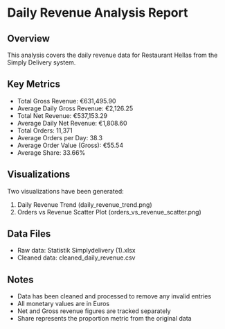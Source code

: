 # Daily Revenue Analysis Report

## Overview
This analysis covers the daily revenue data for Restaurant Hellas from the Simply Delivery system.

## Key Metrics
- Total Gross Revenue: €631,495.90
- Average Daily Gross Revenue: €2,126.25
- Total Net Revenue: €537,153.29
- Average Daily Net Revenue: €1,808.60
- Total Orders: 11,371
- Average Orders per Day: 38.3
- Average Order Value (Gross): €55.54
- Average Share: 33.66%

## Visualizations
Two visualizations have been generated:
1. Daily Revenue Trend (daily_revenue_trend.png)
2. Orders vs Revenue Scatter Plot (orders_vs_revenue_scatter.png)

## Data Files
- Raw data: Statistik Simplydelivery (1).xlsx
- Cleaned data: cleaned_daily_revenue.csv

## Notes
- Data has been cleaned and processed to remove any invalid entries
- All monetary values are in Euros
- Net and Gross revenue figures are tracked separately
- Share represents the proportion metric from the original data
